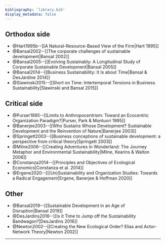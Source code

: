 ```yaml
---
bibliography: 'library.bib'
display_metadata: false
---
```


## Orthodox side

* @Hart1995b--[[A Natural-Resource-Based View of the Firm|Hart 1995]]
* @Bansal2002--[[The corporate challenges of sustainable development|Bansal 2002]]
* @Bansal2005--[[Evolving Sustainably: A Longitudinal Study of Corporate Sustainable Development|Bansal 2005]]
* @Bansal2014--[[Business Sustainability: It Is about Time|Bansal & DesJardine 2014]]
* @Slawinski2015--[[Short on Time: Intertemporal Tensions in Business Sustainability|Slawinski and Bansal 2015]]

## Critical side

* @Purser1995--[[Limits to Anthropocentrism: Toward an Ecocentric Organization Paradigm?|Purser, Park & Montuori 1995]]
* @Banerjee2003--[[Who Sustains Whose Development? Sustainable Development and the Reinvention of Nature|Banerjee 2003]]
* @Springett2003--[[Business conceptions of sustainable development: a perspective from critical theory|Springett 2003]]
* @Milne2006--[[Creating Adventures in Wonderland: The Journey Metaphor and Environmental Sustainability|Milne, Kearins & Walton 2006]]
* @Constanza2014--[[Principles and Objectives of Ecological Economics|Constanza et al. 2014]]
* @Ergene2020--[[(Un)Sustainability and Organization Studies: Towards a Radical Engagement|Ergene, Banerjee & Hoffman 2020]]

## Other

* @Bansal2019--[[Sustainable Development in an Age of Disruption|Bansal 2019]]
* @DesJardins2016--[[Is it Time to Jump off the Sustainability Bandwagon?|DesJardins 2016]]
* @Newton2002--[[Creating the New Ecological Order? Elias and Actor-Network Theory|Newton 2002]]

---